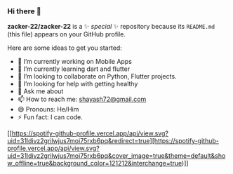 ### Hi there 👋

**zacker-22/zacker-22** is a ✨ _special_ ✨ repository because its `README.md` (this file) appears on your GitHub profile.

Here are some ideas to get you started:

- 🔭 I’m currently working on Mobile Apps
- 🌱 I’m currently learning dart and flutter
- 👯 I’m looking to collaborate on Python, Flutter projects.
- 🤔 I’m looking for help with getting healthy 
- 💬 Ask me about 
- 📫 How to reach me: shayash72@gmail.com
- 😄 Pronouns: He/Him
- ⚡ Fun fact: I can code.


[[https://spotify-github-profile.vercel.app/api/view.svg?uid=31ldivz2grilwjus7moi75rxb6pq&redirect=true][https://spotify-github-profile.vercel.app/api/view.svg?uid=31ldivz2grilwjus7moi75rxb6pq&cover_image=true&theme=default&show_offline=true&background_color=121212&interchange=true)]]
